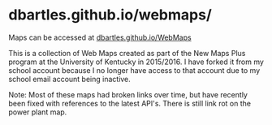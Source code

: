 # dbartles.github.io/webmaps/

Maps can be accessed at [dbartles.github.io/WebMaps](https://dbartles.github.io/WebMaps/)

This is a collection of Web Maps created as part of the New Maps Plus program at the University of Kentucky in 2015/2016. I have forked it from my school account because I no longer have access to that account due to my school email account being inactive. 

Note: Most of these maps had broken links over time, but have recently been fixed with references to the latest API's. There is still link rot on the power plant map. 

